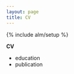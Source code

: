 ```yaml
---
layout: page
title: CV
---
```


{% include alm/setup %}
<script language="javascript">
$($("#cv").children()[0]).css('color', '#EC6197');
</script>

**CV**

+ education 
+ publication
